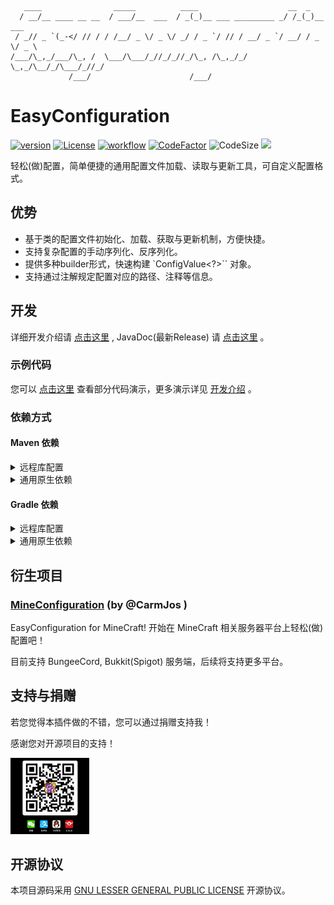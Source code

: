 ```text
   ____                _____          ____                    __  _
  / __/__ ____ __ __  / ___/__  ___  / _(_)__ ___ _________ _/ /_(_)__  ___
 / _// _ `(_-</ // / / /__/ _ \/ _ \/ _/ / _ `/ // / __/ _ `/ __/ / _ \/ _ \
/___/\_,_/___/\_, /  \___/\___/_//_/_//_/\_, /\_,_/_/  \_,_/\__/_/\___/_//_/
             /___/                      /___/
```

# EasyConfiguration

[![version](https://img.shields.io/github/v/release/CarmJos/EasyConfiguration)](https://github.com/CarmJos/EasyConfiguration/releases)
[![License](https://img.shields.io/github/license/CarmJos/EasyConfiguration)](https://www.gnu.org/licenses/lgpl-3.0.html)
[![workflow](https://github.com/CarmJos/EasyConfiguration/actions/workflows/maven.yml/badge.svg?branch=master)](https://github.com/CarmJos/EasyConfiguration/actions/workflows/maven.yml)
[![CodeFactor](https://www.codefactor.io/repository/github/carmjos/easyconfiguration/badge)](https://www.codefactor.io/repository/github/carmjos/easyconfiguration)
![CodeSize](https://img.shields.io/github/languages/code-size/CarmJos/EasyConfiguration)
![](https://visitor-badge.glitch.me/badge?page_id=EasyConfiguration.readme)

轻松(做)配置，简单便捷的通用配置文件加载、读取与更新工具，可自定义配置格式。

## 优势

- 基于类的配置文件初始化、加载、获取与更新机制，方便快捷。
- 支持复杂配置的手动序列化、反序列化。
- 提供多种builder形式，快速构建 `ConfigValue<?>`` 对象。
- 支持通过注解规定配置对应的路径、注释等信息。

## 开发

详细开发介绍请 [点击这里](.documentation/README.md) , JavaDoc(最新Release) 请 [点击这里](https://CarmJos.github.io/EasyConfiguration) 。

### 示例代码

您可以 [点击这里](impl/yaml/src/test/java/config/source/DemoConfiguration.java) 查看部分代码演示，更多演示详见 [开发介绍](.documentation/README.md) 。

### 依赖方式

#### Maven 依赖

<details>
<summary>远程库配置</summary>

```xml

<project>
    <repositories>

        <repository>
            <!--采用Maven中心库，安全稳定，但版本更新需要等待同步-->
            <id>maven</id>
            <name>Maven Central</name>
            <url>https://repo1.maven.org/maven2</url>
        </repository>
  
        <repository>
            <!--采用github依赖库，实时更新，但需要配置 (推荐) -->
            <id>EasyConfiguration</id>
            <name>GitHub Packages</name>
            <url>https://maven.pkg.github.com/CarmJos/EasyConfiguration</url>
        </repository>

        <repository>
            <!--采用我的私人依赖库，简单方便，但可能因为变故而无法使用-->
            <id>carm-repo</id>
            <name>Carm's Repo</name>
            <url>https://repo.carm.cc/repository/maven-public/</url>
        </repository>

    </repositories>
</project>
```

</details>

<details>
<summary>通用原生依赖</summary>

```xml

<project>
    <dependencies>
        <!--基础实现部分，需要自行实现“Provider”与“Wrapper”。-->
        <dependency>
            <groupId>cc.carm.lib</groupId>
            <artifactId>easyconfiguration-core</artifactId>
            <version>[LATEST RELEASE]</version>
            <scope>compile</scope>
        </dependency>

        <!--基于YAML文件的实现版本，可用于全部Java环境。-->
        <dependency>
            <groupId>cc.carm.lib</groupId>
            <artifactId>easyconfiguration-yaml</artifactId>
            <version>[LATEST RELEASE]</version>
            <scope>compile</scope>
        </dependency>

        <!--基于JSON文件的实现版本，可用于全部Java环境。-->
        <!--需要注意的是，JSON不支持文件注释。-->
        <dependency>
            <groupId>cc.carm.lib</groupId>
            <artifactId>easyconfiguration-json</artifactId>
            <version>[LATEST RELEASE]</version>
            <scope>compile</scope>
        </dependency>

    </dependencies>
</project>
```

</details>

#### Gradle 依赖

<details>
<summary>远程库配置</summary>

```groovy
repositories {

    // 采用Maven中心库，安全稳定，但版本更新需要等待同步 
    mavenCentral()
  
    // 采用github依赖库，实时更新，但需要配置 (推荐)
    maven { url 'https://maven.pkg.github.com/CarmJos/EasyConfiguration' }

    // 采用我的私人依赖库，简单方便，但可能因为变故而无法使用
    maven { url 'https://repo.carm.cc/repository/maven-public/' }
}
```

</details>

<details>
<summary>通用原生依赖</summary>

```groovy

dependencies {

    //基础实现部分，需要自行实现“Provider”与“Wrapper”。
    api "cc.carm.lib:easyconfiguration-core:[LATEST RELEASE]"

    //基于YAML文件的实现版本，可用于全部Java环境。
    api "cc.carm.lib:easyconfiguration-yaml:[LATEST RELEASE]"

     //基于JSON文件的实现版本，可用于全部Java环境。
    //需要注意的是，JSON不支持文件注释。
    api "cc.carm.lib:easyconfiguration-json:[LATEST RELEASE]"

}
```

</details>

## 衍生项目

### [**MineConfiguration**](https://github.com/CarmJos/MineConfiguration) (by @CarmJos )

EasyConfiguration for MineCraft!
开始在 MineCraft 相关服务器平台上轻松(做)配置吧！

目前支持 BungeeCord, Bukkit(Spigot) 服务端，后续将支持更多平台。

## 支持与捐赠

若您觉得本插件做的不错，您可以通过捐赠支持我！

感谢您对开源项目的支持！

<img height=25% width=25% src="https://raw.githubusercontent.com/CarmJos/CarmJos/main/img/donate-code.jpg"  alt=""/>

## 开源协议

本项目源码采用 [GNU LESSER GENERAL PUBLIC LICENSE](https://www.gnu.org/licenses/lgpl-3.0.html) 开源协议。
